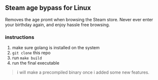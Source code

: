 ## Steam age bypass for Linux
Removes the age promt when browsing the Steam store. Never ever enter your birthday again, and enjoy hassle free browsing.

### instructions
1. make sure golang is installed on the system
2. `git clone` this repo
3. run `make build`
4. run the final executable

> i will make a precompiled binary once i added some new features.